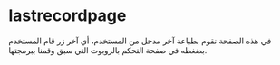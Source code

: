 # lastrecordpage
في هذه الصفحة نقوم بطباعة آخر مدخل من المستخدم، أي آخر زر قام المستخدم بضغطه في صفحة التحكم بالروبوت التي سبق وقمنا ببرمجتها.
